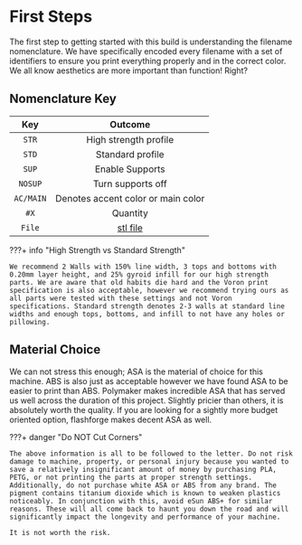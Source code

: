 # First Steps

The first step to getting started with this build is understanding the filename nomenclature. We have specifically encoded every filename with a set of identifiers to ensure you print everything properly and in the correct color. 
We all know aesthetics are more important than function! Right?

## Nomenclature Key

| Key         | Outcome                          |
| :---------: | :----------------------------------: |
| `STR`       |      High strength profile  |
| `STD`       |  Standard profile |
| `SUP`       |     Enable Supports |
| `NOSUP`     |     Turn supports off |
| `AC/MAIN`   |      Denotes accent color or main color |
| `#X`        |     Quantity |
| `File` | [stl file](https://github.com/VectorForce3D/TV06_XY/blob/main/STL/Frame/FrameBrace_STR_NOSUP_MIXED_2X.STL) |

???+ info "High Strength vs Standard Strength"

    We recommend 2 Walls with 150% line width, 3 tops and bottoms with 0.20mm layer height, and 25% gyroid infill for our high strength parts. We are aware that old habits die hard and the Voron print specification is also acceptable, however we recommend trying ours as all parts were tested with these settings and not Voron specifications. Standard strength denotes 2-3 walls at standard line widths and enough tops, bottoms, and infill to not have any holes or pillowing. 

## Material Choice

We can not stress this enough; ASA is the material of choice for this machine. ABS is also just as acceptable however we have found ASA to be easier to print than ABS. Polymaker makes incredible ASA that has served us well across the duration of this project. Slightly pricier than others, it is absolutely worth the quality. If you are looking for a sightly more budget oriented option, flashforge makes decent ASA as well.

???+ danger "Do NOT Cut Corners"

    The above information is all to be followed to the letter. Do not risk damage to machine, property, or personal injury because you wanted to save a relatively insignificant amount of money by purchasing PLA, PETG, or not printing the parts at proper strength settings. Additionally, do not purchase white ASA or ABS from any brand. The pigment contains titanium dioxide which is known to weaken plastics noticeably. In conjunction with this, avoid eSun ABS+ for similar reasons. These will all come back to haunt you down the road and will significantly impact the longevity and performance of your machine.

    It is not worth the risk.
